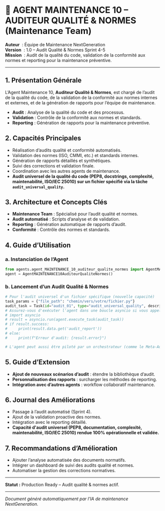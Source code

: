 # 📜 AGENT MAINTENANCE 10 – AUDITEUR QUALITÉ & NORMES (Maintenance Team)

**Auteur**    : Équipe de Maintenance NextGeneration  
**Version**   : 1.0 – Audit Qualité & Normes Sprint 4-5  
**Mission**   : Audit de la qualité du code, validation de la conformité aux normes et reporting pour la maintenance préventive.

---

## 1. Présentation Générale

L’Agent Maintenance 10, **Auditeur Qualité & Normes**, est chargé de l’audit de la qualité du code, de la validation de la conformité aux normes internes et externes, et de la génération de rapports pour l’équipe de maintenance.

- **Audit** : Analyse de la qualité du code et des processus.
- **Validation** : Contrôle de la conformité aux normes et standards.
- **Reporting** : Génération de rapports pour la maintenance préventive.

## 2. Capacités Principales

- Réalisation d’audits qualité et conformité automatisés.
- Validation des normes (ISO, CMMI, etc.) et standards internes.
- Génération de rapports détaillés et synthétiques.
- Suivi des corrections et validation finale.
- Coordination avec les autres agents de maintenance.
- **Audit universel de la qualité du code (PEP8, docstrings, complexité, maintenabilité, ISO/IEC 25010) sur un fichier spécifié via la tâche `audit_universal_quality`.**

## 3. Architecture et Concepts Clés

- **Maintenance Team** : Spécialisé pour l’audit qualité et normes.
- **Audit automatisé** : Scripts d’analyse et de validation.
- **Reporting** : Génération automatique de rapports d’audit.
- **Conformité** : Contrôle des normes et standards.

## 4. Guide d’Utilisation

### a. Instanciation de l’Agent
```python
from agents.agent_MAINTENANCE_10_auditeur_qualite_normes import AgentMAINTENANCE10AuditeurQualiteNormes, Task
agent = AgentMAINTENANCE10AuditeurQualiteNormes()
```

### b. Lancement d’un Audit Qualité & Normes
```python
# Pour l'audit universel d'un fichier spécifique (nouvelle capacité)
task_params = {"file_path": "chemin/vers/votre/fichier.py"}
audit_task = Task(id="audit_01", type="audit_universal_quality", description="Audit universel du fichier spécifié", params=task_params)
# Assurez-vous d'exécuter l'agent dans une boucle asyncio si vous appelez directement execute_task
# import asyncio
# result = asyncio.run(agent.execute_task(audit_task))
# if result.success:
#     print(result.data.get('audit_report'))
# else:
#     print(f"Erreur d'audit: {result.error}")

# L'agent peut aussi être piloté par un orchestrateur (comme le Meta-Auditeur Universel) qui gère l'appel à execute_task.
```

## 5. Guide d’Extension

- **Ajout de nouveaux scénarios d’audit** : étendre la bibliothèque d’audit.
- **Personnalisation des rapports** : surcharger les méthodes de reporting.
- **Intégration avec d’autres agents** : workflow collaboratif maintenance.

## 6. Journal des Améliorations

- Passage à l’audit automatisé (Sprint 4).
- Ajout de la validation proactive des normes.
- Intégration avec le reporting détaillé.
- **Capacité d'audit universel (PEP8, documentation, complexité, maintenabilité, ISO/IEC 25010) rendue 100% opérationnelle et validée.**

## 7. Recommandations d’Amélioration

- Ajouter l’analyse automatisée des documents normatifs.
- Intégrer un dashboard de suivi des audits qualité et normes.
- Automatiser la gestion des corrections normatives.

---

**Statut :** Production Ready – Audit qualité & normes actif.

---

*Document généré automatiquement par l’IA de maintenance NextGeneration.*